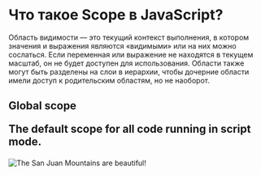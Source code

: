 # Что такое Scope в JavaScript?
Область видимости — это текущий контекст выполнения, в котором значения и выражения
являются «видимыми» или на них можно сослаться. Если переменная или выражение не находятся в текущем
масштаб, он не будет доступен для использования. Области также могут быть разделены на слои в иерархии,
чтобы дочерние области имели доступ к родительским областям, но не наоборот.

## Global scope <p>The default scope for all code running in script mode.<p>

![The San Juan Mountains are beautiful!](/assets/images/san-juan-mountains.jpg "San Juan Mountains")
